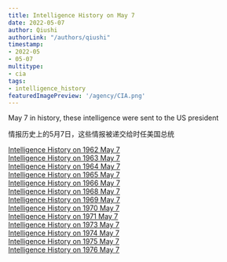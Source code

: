 ```yaml
---
title: Intelligence History on May 7
date: 2022-05-07
author: Qiushi 
authorLink: "/authors/qiushi"
timestamp: 
- 2022-05
- 05-07
multitype: 
- cia
tags: 
- intelligence_history
featuredImagePreview: '/agency/CIA.png'
---
```



May 7 in history, these intelligence were sent to the US president

情报历史上的5月7日，这些情报被递交给时任美国总统

<!--more-->







[Intelligence History on 1962 May 7](/dailybrief/1962-05-07)   
[Intelligence History on 1963 May 7](/dailybrief/1963-05-07)   
[Intelligence History on 1964 May 7](/dailybrief/1964-05-07)   
[Intelligence History on 1965 May 7](/dailybrief/1965-05-07)   
[Intelligence History on 1966 May 7](/dailybrief/1966-05-07)   
[Intelligence History on 1968 May 7](/dailybrief/1968-05-07)   
[Intelligence History on 1969 May 7](/dailybrief/1969-05-07)   
[Intelligence History on 1970 May 7](/dailybrief/1970-05-07)   
[Intelligence History on 1971 May 7](/dailybrief/1971-05-07)   
[Intelligence History on 1973 May 7](/dailybrief/1973-05-07)   
[Intelligence History on 1974 May 7](/dailybrief/1974-05-07)   
[Intelligence History on 1975 May 7](/dailybrief/1975-05-07)   
[Intelligence History on 1976 May 7](/dailybrief/1976-05-07)   
